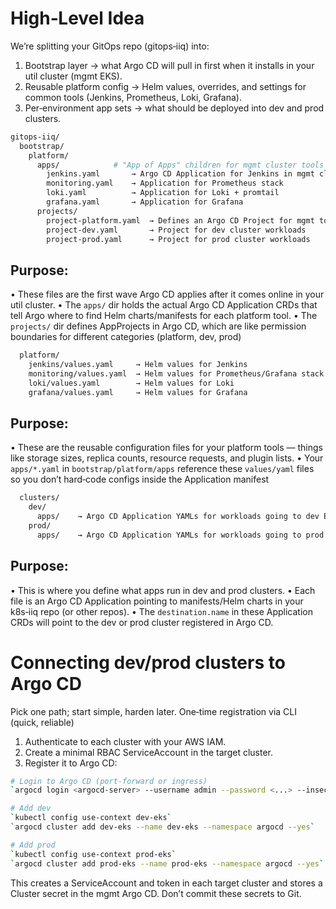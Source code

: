 # High‑Level Idea
We’re splitting your GitOps repo (gitops‑iiq) into:
1. 	Bootstrap layer → what Argo CD will pull in first when it installs in your util cluster (mgmt EKS).
2. 	Reusable platform config → Helm values, overrides, and settings for common tools (Jenkins, Prometheus, Loki, Grafana).
3. 	Per‑environment app sets → what should be deployed into dev and prod clusters.
```bash
gitops-iiq/
  bootstrap/
    platform/
      apps/            # "App of Apps" children for mgmt cluster tools
        jenkins.yaml       → Argo CD Application for Jenkins in mgmt cluster
        monitoring.yaml    → Application for Prometheus stack
        loki.yaml          → Application for Loki + promtail
        grafana.yaml       → Application for Grafana
      projects/
        project-platform.yaml  → Defines an Argo CD Project for mgmt tools
        project-dev.yaml       → Project for dev cluster workloads
        project-prod.yaml      → Project for prod cluster workloads
```
## Purpose:
• 	These files are the first wave Argo CD applies after it comes online in your util cluster.
• 	The `apps/` dir holds the actual Argo CD Application CRDs that tell Argo where to find Helm charts/manifests for each platform tool.
• 	The `projects/` dir defines AppProjects in Argo CD, which are like permission boundaries for different categories (platform, dev, prod)
```bash
  platform/
    jenkins/values.yaml     → Helm values for Jenkins
    monitoring/values.yaml  → Helm values for Prometheus/Grafana stack
    loki/values.yaml        → Helm values for Loki
    grafana/values.yaml     → Helm values for Grafana
```
## Purpose:
• 	These are the reusable configuration files for your platform tools — things like storage sizes, replica counts, resource requests, and plugin lists.
• 	Your `apps/*.yaml` in `bootstrap/platform/apps` reference these `values/yaml` files so you don’t hard‑code configs inside the Application manifest
```bash
  clusters/
    dev/
      apps/    → Argo CD Application YAMLs for workloads going to dev EKS
    prod/
      apps/    → Argo CD Application YAMLs for workloads going to prod EKS
```
## Purpose:
• 	This is where you define what apps run in dev and prod clusters.
• 	Each file is an Argo CD Application pointing to manifests/Helm charts in your k8s‑iiq repo (or other repos).
• 	The `destination.name` in these Application CRDs will point to the dev or prod cluster registered in Argo CD.

# Connecting dev/prod clusters to Argo CD
Pick one path; start simple, harden later.
One‑time registration via CLI (quick, reliable)
1. 	Authenticate to each cluster with your AWS IAM.
2. 	Create a minimal RBAC ServiceAccount in the target cluster.
3. 	Register it to Argo CD:
```bash
# Login to Argo CD (port-forward or ingress)
`argocd login <argocd-server> --username admin --password <...> --insecure`

# Add dev
`kubectl config use-context dev-eks`
`argocd cluster add dev-eks --name dev-eks --namespace argocd --yes`

# Add prod
`kubectl config use-context prod-eks`
`argocd cluster add prod-eks --name prod-eks --namespace argocd --yes`
```
This creates a ServiceAccount and token in each target cluster and stores a Cluster secret in the mgmt Argo CD. Don’t commit these secrets to Git.